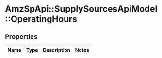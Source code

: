 # AmzSpApi::SupplySourcesApiModel::OperatingHours

## Properties
Name | Type | Description | Notes
------------ | ------------- | ------------- | -------------

